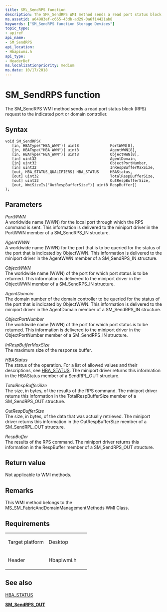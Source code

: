 ```yaml
---
title: SM\_SendRPS function
description: The SM\_SendRPS WMI method sends a read port status block (RPS) request to the indicated port or domain controller.
ms.assetid: a64983ef-c665-43db-ad29-0a6f14421ab8
keywords: ["SM_SendRPS function Storage Devices"]
topic_type:
- apiref
api_name:
- SM_SendRPS
api_location:
- Hbapiwmi.h
api_type:
- HeaderDef
ms.localizationpriority: medium
ms.date: 10/17/2018
---
```


# SM\_SendRPS function


The SM\_SendRPS WMI method sends a read port status block (RPS) request to the indicated port or domain controller.

Syntax
------

```ManagedCPlusPlus
void SM_SendRPS(
   [in, HBAType("HBA_WWN")] uint8              PortWWN[8],
   [in, HBAType("HBA_WWN")] uint8              AgentWWN[8],
   [in, HBAType("HBA_WWN")] uint8              ObjectWWN[8],
   [in] uint32                                 AgentDomain,
   [in] uint32                                 ObjectPortNumber,
   [in] uint32                                 InRespBufferMaxSize,
   [out, HBA_STATUS_QUALIFIERS] HBA_STATUS     HBAStatus,
   [out] uint32                                TotalRespBufferSize,
   [out] uint32                                OutRespBufferSize,
   [out, WmiSizeIs("OutRespBufferSize")] uint8 RespBuffer[]
);
```

Parameters
----------

*PortWWN*   
A worldwide name (WWN) for the local port through which the RPS command is sent. This information is delivered to the miniport driver in the PortWWN member of a SM\_SendRPS\_IN structure.

*AgentWWN*   
A worldwide name (WWN) for the port that is to be queried for the status of the port that is indicated by ObjectWWN. This information is delivered to the miniport driver in the AgentWWN member of a SM\_SendRPS\_IN structure.

*ObjectWWN*   
The worldwide name (WWN) of the port for which port status is to be returned. This information is delivered to the miniport driver in the ObjectWWN member of a SM\_SendRPS\_IN structure.

*AgentDomain*   
The domain number of the domain controller to be queried for the status of the port that is indicated by ObjectWWN. This information is delivered to the miniport driver in the AgentDomain member of a SM\_SendRPS\_IN structure.

*ObjectPortNumber*   
The worldwide name (WWN) of the port for which port status is to be returned. This information is delivered to the miniport driver in the ObjectPortNumber member of a SM\_SendRPS\_IN structure.

*InRespBufferMaxSize*   
The maximum size of the response buffer.

*HBAStatus*   
The status of the operation. For a list of allowed values and their descriptions, see [HBA\_STATUS](hba-status.md). The miniport driver returns this information in the HBAStatus member of a SendRPL\_OUT structure.

*TotalRespBufferSize*   
The size, in bytes, of the results of the RPS command. The miniport driver returns this information in the TotalRespBufferSize member of a SM\_SendRPS\_OUT structure.

*OutRespBufferSize*   
The size, in bytes, of the data that was actually retrieved. The miniport driver returns this information in the OutRespBufferSize member of a SM\_SendRPL\_OUT structure.

*RespBuffer*   
The results of the RPS command. The miniport driver returns this information in the RespBuffer member of a SM\_SendRPS\_OUT structure.

Return value
------------

Not applicable to WMI methods.

Remarks
-------

This WMI method belongs to the MS\_SM\_FabricAndDomainManagementMethods WMI Class.

Requirements
------------

<table>
<colgroup>
<col width="50%" />
<col width="50%" />
</colgroup>
<tbody>
<tr class="odd">
<td align="left"><p>Target platform</p></td>
<td align="left">Desktop</td>
</tr>
<tr class="even">
<td align="left"><p>Header</p></td>
<td align="left">Hbapiwmi.h</td>
</tr>
</tbody>
</table>

## <span id="see_also"></span>See also


[HBA\_STATUS](hba-status.md)

[**SM\_SendRPS\_OUT**](https://msdn.microsoft.com/library/windows/hardware/ff566320)

 

 







